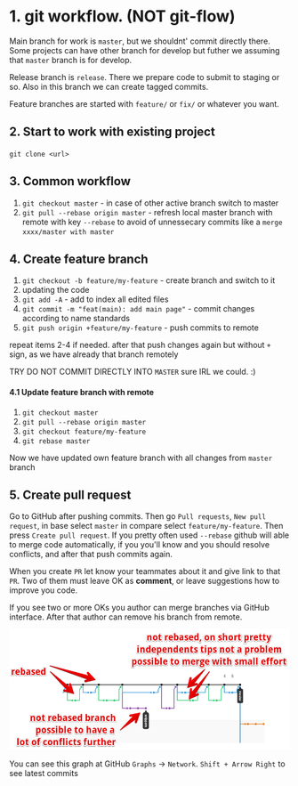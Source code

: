# 1. git workflow. (NOT git-flow)

Main branch for work is `master`, but we shouldnt' commit directly there. Some projects can have other branch for develop but futher we assuming that `master` branch is for develop.

Release branch is `release`. There we prepare code to submit to staging or so. Also in this branch we can create tagged commits.

Feature branches are started with `feature/` or `fix/` or whatever you want.

## 2. Start to work with existing project

`git clone <url> `

## 3. Common workflow

1. `git checkout master` - in case of other active branch switch to master
2. `git pull --rebase origin master` - refresh local master branch with remote with key `--rebase` to avoid of unnessecary commits like a `merge xxxx/master with master`

## 4. Create feature branch

1. `git checkout -b feature/my-feature` - create branch and switch to it
2. updating the code
3. `git add -A` - add to index all edited files
4. `git commit -m "feat(main): add main page"` - commit changes according to name standards
5. `git push origin +feature/my-feature` - push commits to remote

repeat items 2-4 if needed. after that push changes again but without `+` sign, as we have already that branch remotely

TRY DO NOT COMMIT DIRECTLY INTO `MASTER` sure IRL we could. :)

#### 4.1 Update feature branch with remote
1. `git checkout master`
2. `git pull --rebase origin master`
3. `git checkout feature/my-feature`
4. `git rebase master`

Now we have updated own feature branch with all changes from `master` branch

## 5. Create pull request

Go to GitHub after pushing commits. Then go `Pull requests`, `New pull request`, in base select `master` in compare select `feature/my-feature`. Then press `Create pull request`. If you pretty often used `--rebase` github will able to merge code automatically, if you you'll know and you should resolve conflicts, and after that push commits again.

When you create `PR` let know your teammates about it and give link to that `PR`. Two of them must leave OK as **comment**, or leave suggestions how to improve you code.

If you see two or more OKs you author can merge branches via GitHub interface. After that author can remove his branch from remote.

![](https://raw.githubusercontent.com/anyxem/git-info/master/img/1.png)

You can see this graph at GitHub `Graphs` -> `Network`.
`Shift + Arrow Right` to see latest commits
